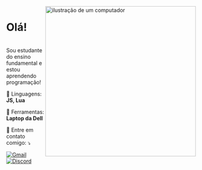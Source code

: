 <img src="https://raw.githubusercontent.com/MicaelliMedeiros/micaellimedeiros/master/image/computer-illustration.png" alt="ilustração de um computador" min-width="400px" max-width="400px" width="400px" align="right">

<p align="left"> 
  <h1>Olá!</h1><br>
  Sou estudante do ensino fundamental e estou aprendendo programação!
</p>

<p align="left">
  🦄 Linguagens: <strong>JS, Lua</strong>
</p>

<p align="left">
  💼 Ferramentas: <strong>Laptop da Dell</strong>
</p>

<p align="left">
  💌 Entre em contato comigo: ⤵️
</p>

<p align="left">
  <a href="#" title="Gmail">
  <img src="https://img.shields.io/badge/-Gmail-FF0000?style=flat-square&labelColor=FF0000&logo=gmail&logoColor=white&link=https://gmail.com/" alt="Gmail"/></a>
    <a href="#" title="Gmail">
<a href="https://discord.com/users/760253855085756486" target="_blank">
  <img src="https://img.shields.io/badge/discord-7289DA?style=flat-square&logo=Discord&logoColor=white" alt="Discord">
</a>

</p>
